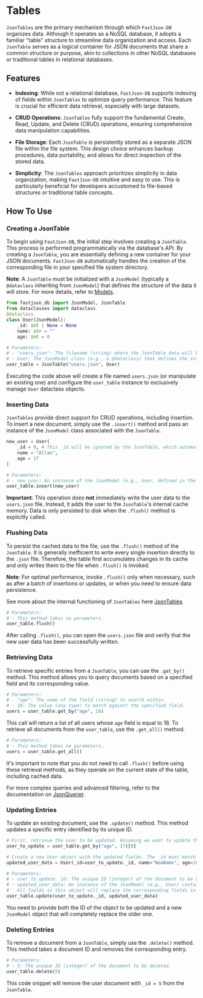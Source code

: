 # Tables #

`JsonTables` are the primary mechanism through which `FastJson-DB` organizes data. Although it operates as a NoSQL database, it adopts a familiar "table" structure to streamline data organization and access. Each `JsonTable` serves as a logical container for JSON documents that share a common structure or purpose, akin to collections in other NoSQL databases or traditional tables in relational databases.

## Features ##

* **Indexing**: While not a relational database, `FastJson-DB` supports indexing of fields within `JsonTables` to optimize query performance. This feature is crucial for efficient data retrieval, especially with large datasets.

* **CRUD Operations**: `JsonTables` fully support the fundamental Create, Read, Update, and Delete (CRUD) operations, ensuring comprehensive data manipulation capabilities.

* **File Storage**: Each `JsonTable` is persistently stored as a separate JSON file within the file system. This design choice enhances backup procedures, data portability, and allows for direct inspection of the stored data.

* **Simplicity**: The `JsonTables` approach prioritizes simplicity in data organization, making `FastJson-DB` intuitive and easy to use. This is particularly beneficial for developers accustomed to file-based structures or traditional table concepts.

## How To Use ##

### Creating a JsonTable ###

To begin using `FastJson-DB`, the initial step involves creating a `JsonTable`. This process is performed programmatically via the database's API. By creating a `JsonTable`, you are essentially defining a new container for your JSON documents. `FastJson-DB` automatically handles the creation of the corresponding file in your specified file system directory.

**Note**: A `JsonTable` must be initialized with a `JsonModel` (typically a `@dataclass` inheriting from `JsonModel`) that defines the structure of the data it will store. For more details, refer to [Models](models.md).

```python
from fastjson_db import JsonModel, JsonTable
from dataclasses import dataclass
@dataclass
class User(JsonModel):
    _id: int | None = None
    name: str = ""
    age: int = 0

# Parameters:
# - "users.json": The filename (string) where the JsonTable data will be stored. This file will be created if it doesn't exist.
# - User: The JsonModel class (e.g., a @dataclass) that defines the structure of documents to be stored in this table.
user_table = JsonTable("users.json", User)
```

Executing the code above will create a file named `users.json` (or manipulate an existing one) and configure the `user_table` instance to exclusively manage `User` dataclass objects.

### Inserting Data ###

`JsonTables` provide direct support for CRUD operations, including insertion. To insert a new document, simply use the `.insert()` method and pass an instance of the `JsonModel` class associated with the `JsonTable`.

```python
new_user = User(
    _id = 0, # This _id will be ignored by the JsonTable, which automatically assigns a unique ID upon insertion.
    name = "Allan",
    age = 17
)

# Parameters:
# - new_user: An instance of the JsonModel (e.g., User, defined in the creation of the Table) to be inserted into the table.
user_table.insert(new_user)
```

**Important**: This operation does **not** immediately write the user data to the `users.json` file. Instead, it adds the user to the `JsonTable`'s internal cache memory. Data is only persisted to disk when the `.flush()` method is explicitly called.

### Flushing Data ###

To persist the cached data to the file, use the `.flush()` method of the `JsonTable`. It is generally inefficient to write every single insertion directly to the `.json` file. Therefore, the table first accumulates changes in its cache and only writes them to the file when `.flush()` is invoked.

**Note**: For optimal performance, invoke `.flush()` only when necessary, such as after a batch of insertions or updates, or when you need to ensure data persistence.

See more about the internal functioning of `JsonTables` here [JsonTables](jsontables_internals.md)

```python
# Parameters:
# - This method takes no parameters.
user_table.flush()
```

After calling `.flush()`, you can open the `users.json` file and verify that the new user data has been successfully written.

### Retrieving Data ###

To retrieve specific entries from a `JsonTable`, you can use the `.get_by()` method. This method allows you to query documents based on a specified field and its corresponding value.

```python
# Parameters:
# - "age": The name of the field (string) to search within.
# - 18: The value (any type) to match against the specified field.
users = user_table.get_by("age", 18)
```

This call will return a list of all users whose `age` field is equal to 18. To retrieve all documents from the `user_table`, use the `.get_all()` method.

```python
# Parameters:
# - This method takes no parameters.
users = user_table.get_all()
```

It's important to note that you do not need to call `.flush()` before using these retrieval methods, as they operate on the current state of the table, including cached data.

For more complex queries and advanced filtering, refer to the documentation on [JsonQuerier](querier.md).

### Updating Entries ###

To update an existing document, use the `.update()` method. This method updates a specific entry identified by its unique ID.

```python
# First, retrieve the user to be updated. Assuming we want to update the first user found with age 17.
user_to_update = user_table.get_by("age", 17)[0]

# Create a new User object with the updated fields. The _id must match the original document's _id.
updated_user_data = User(_id=user_to_update._id, name="NewName", age=18)

# Parameters:
# - user_to_update._id: The unique ID (integer) of the document to be updated.
# - updated_user_data: An instance of the JsonModel (e.g., User) containing the new data for the document.
#   All fields in this object will replace the corresponding fields in the existing document.
user_table.update(user_to_update._id, updated_user_data)
```

You need to provide both the ID of the object to be updated and a new `JsonModel` object that will completely replace the older one.

### Deleting Entries ###

To remove a document from a `JsonTable`, simply use the `.delete()` method. This method takes a document ID and removes the corresponding entry.

```python
# Parameters:
# - 5: The unique ID (integer) of the document to be deleted.
user_table.delete(5)
```

This code snippet will remove the user document with `_id = 5` from the `JsonTable`.
